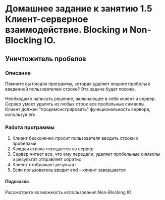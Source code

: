 # Домашнее задание к занятию 1.5 Клиент-серверное взаимодействие. Blocking и Non-Blocking IO.

## Уничтожитель пробелов

### Описание
Помните вы писали программу, которая удаляет лишние пробелы в введенной пользователем строке? Эта задача будет похожа.

Необходимо написать решение, включающее в себя клиент и сервер. Сервер умеет удалять из любых строк все пробельные символы. Клиент должен "продемонстрировать" функциональность сервера, используя его

### Работа программы
1. Клиент бесконечно просит пользователя вводить строки с пробелами
2. Каждая строка передается на сервер
3. Сервер читает все, что ему передали, удаляет пробельные символы и результат отправляет обратно
4. Клиент отображает результат
5. Если пользователь вводит end - клиент завершается

#### Подсказка
Рассмотрите возможность использования Non-Blocking IO